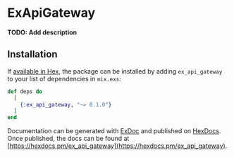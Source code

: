 # ExApiGateway

**TODO: Add description**

## Installation

If [available in Hex](https://hex.pm/docs/publish), the package can be installed
by adding `ex_api_gateway` to your list of dependencies in `mix.exs`:

```elixir
def deps do
  [
    {:ex_api_gateway, "~> 0.1.0"}
  ]
end
```

Documentation can be generated with [ExDoc](https://github.com/elixir-lang/ex_doc)
and published on [HexDocs](https://hexdocs.pm). Once published, the docs can
be found at [https://hexdocs.pm/ex_api_gateway](https://hexdocs.pm/ex_api_gateway).

